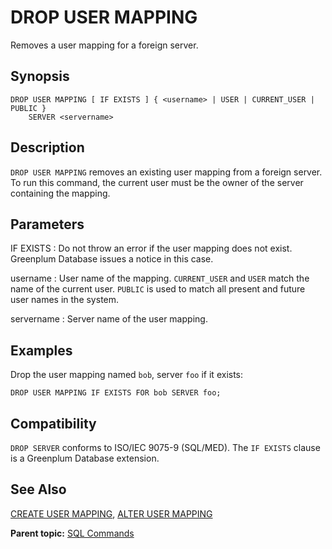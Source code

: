 # DROP USER MAPPING 

Removes a user mapping for a foreign server.

## <a id="section2"></a>Synopsis 

``` {#sql_command_synopsis}
DROP USER MAPPING [ IF EXISTS ] { <username> | USER | CURRENT_USER | PUBLIC } 
    SERVER <servername>
```

## <a id="section3"></a>Description 

`DROP USER MAPPING` removes an existing user mapping from a foreign server. To run this command, the current user must be the owner of the server containing the mapping.

## <a id="section4"></a>Parameters 

IF EXISTS
:   Do not throw an error if the user mapping does not exist. Greenplum Database issues a notice in this case.

username
:   User name of the mapping. `CURRENT_USER` and `USER` match the name of the current user. `PUBLIC` is used to match all present and future user names in the system.

servername
:   Server name of the user mapping.

## <a id="section6"></a>Examples 

Drop the user mapping named `bob`, server `foo` if it exists:

```
DROP USER MAPPING IF EXISTS FOR bob SERVER foo;
```

## <a id="section7"></a>Compatibility 

`DROP SERVER` conforms to ISO/IEC 9075-9 \(SQL/MED\). The `IF EXISTS` clause is a Greenplum Database extension.

## <a id="section8"></a>See Also 

[CREATE USER MAPPING](CREATE_USER_MAPPING.html), [ALTER USER MAPPING](ALTER_USER_MAPPING.html)

**Parent topic:** [SQL Commands](../sql_commands/sql_ref.html)


